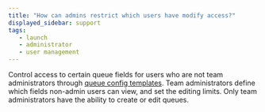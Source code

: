 ```yaml
---
title: "How can admins restrict which users have modify access?"
displayed_sidebar: support
tags:
   - launch
   - administrator
   - user management
---
```


Control access to certain queue fields for users who are not team administrators through [queue config templates](../guides/launch/setup-queue-advanced.md). Team administrators define which fields non-admin users can view, and set the editing limits. Only team administrators have the ability to create or edit queues.